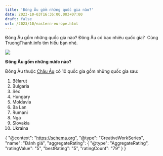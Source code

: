 ```yaml
---
title: 'Đông Âu gồm những quốc gia nào?'
date: 2023-10-03T16:36:00.003+07:00
draft: false
url: /2023/10/eastern-europe.html
---
```


Đông Âu gồm những quốc gia nào? Đông Âu có bao nhiêu quốc gia?  Cùng TruongThanh.info tìm hiểu bạn nhé.

[![](https://blogger.googleusercontent.com/img/b/R29vZ2xl/AVvXsEhkWWEXyO79dmVjuNd8D2Q6hPeAV9Aa3Sz48PxUvJ31PGLmGoP1mFNyFnpqjv5BKS4M4TAuMF3NBHFIAKCBVhZ3VL4fV84TVBV7tKQttAHQz65Tjxqjaonvf3yAmzDbDDaPZrvAwaV6vxbf2fPArDbMi-0vjnaxZWYHpsPs0POrSdmDe3VtnkoX9Yy0Vnah/s320/map-europa.png)](https://blogger.googleusercontent.com/img/b/R29vZ2xl/AVvXsEhkWWEXyO79dmVjuNd8D2Q6hPeAV9Aa3Sz48PxUvJ31PGLmGoP1mFNyFnpqjv5BKS4M4TAuMF3NBHFIAKCBVhZ3VL4fV84TVBV7tKQttAHQz65Tjxqjaonvf3yAmzDbDDaPZrvAwaV6vxbf2fPArDbMi-0vjnaxZWYHpsPs0POrSdmDe3VtnkoX9Yy0Vnah/s582/map-europa.png)

  

  

  

**Đông Âu gồm những nước nào?**

Đông Âu thuộc [Châu Âu](https://www.truongthanh.info/2023/10/europe.html) có 10 quốc gia gồm những quốc gia sau:

1.  Bêlarut
2.  Bulgaria
3.  Séc
4.  Hungary
5.  Moldavia
6.  Ba Lan
7.  Rumani
8.  Nga
9.  Slovakia
10.  Ukraina

  

{ "@context": "https://schema.org", "@type": "CreativeWorkSeries", "name": "Đánh giá", "aggregateRating": { "@type": "AggregateRating", "ratingValue": "5", "bestRating": "5", "ratingCount": "79" } }